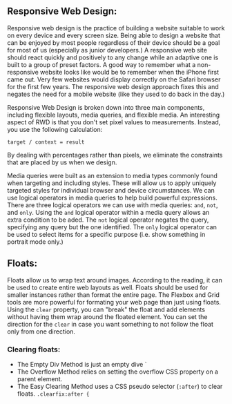 ## Responsive Web Design:

Responsive web design is the practice of building a website suitable to work on every device and every screen size.  Being able to design a website that can be enjoyed by most people regardless of their device should be a goal for most of us (especially as junior developers.)  A responsive web site should react quickly and positively to any change while an adaptive one is built to a group of preset factors.  A good way to remember what a non-responsive website looks like would be to remember when the iPhone first came out.  Very few websites would display correctly on the Safari browser for the first few years.  The responsive web design approach fixes this and negates the need for a mobile website (like they used to do back in the day.)

Responsive Web Design is broken down into three main components, including flexible layouts, media queries, and flexible media.  An interesting aspect of RWD is that you don't set pixel values to measurements.  Instead, you use the following calculation: 

`target / context = result`

By dealing with percentages rather than pixels, we eliminate the constraints that are placed by us when we design.  

Media queries were built as an extension to media types commonly found when targeting and including styles.  These will allow us to apply uniquely targeted styles for individual browser and device circumstances.  We can use logical operators in media queries to help build powerful expressions.  There are three logical operators we can use with media queries: `and`, `not`, and `only`.  Using the `and` logical operator within a media query allows an extra condition to be aded.  The `not` logical operator negates the query, specifying any query but the one identified.  The `only` logical operator can be used to select items for a specific purpose (i.e. show something in portrait mode only.)

## Floats:

Floats allow us to wrap text around images.  According to the reading, it can be used to create entire web layouts as well. Floats should be used for smaller instances rather than format the entire page.  The Flexbox and Grid tools are more powerful for formating your web page than just using floats.  Using the `clear` property, you can "break" the float and add elements without having them wrap around the floated element.  You can set the direction for the `clear` in case you want something to not follow the float only from one direction.  

### Clearing floats:

- The Empty Div Method is just an empty dive `<div style="clear: both;"></div>
- The Overflow Method relies on setting the overflow CSS property on a parent element.
- The Easy Clearing Method uses a CSS pseudo selector (`:after`) to clear floats.  `.clearfix:after {`

